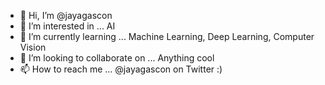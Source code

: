 - 👋 Hi, I’m @jayagascon
- 👀 I’m interested in ... AI
- 🌱 I’m currently learning ... Machine Learning, Deep Learning, Computer Vision
- 💞️ I’m looking to collaborate on ... Anything cool
- 📫 How to reach me ... @jayagascon on Twitter :)

<!---
jayagascon/jayagascon is a ✨ special ✨ repository because its `README.md` (this file) appears on your GitHub profile.
You can click the Preview link to take a look at your changes.
--->
